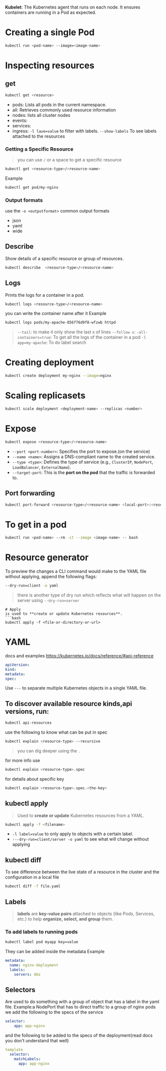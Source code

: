 **Kubelet**: The Kubernetes agent that runs on each node. It ensures containers are running in a Pod as expected.
# Creating a single Pod
```bash
kubectl run <pod-name> --image=<image-name>
```
# Inspecting resources
## get
```bash
kubectl get <resource>
```
- pods: Lists all pods in the current namespace.
- all: Retrieves commonly used resource information
- nodes: lists all cluster nodes
- events: 
- services:
- ingress: 
`-l lave=value` to filter with labels.
`--show-labels` To see labels attached to the resources 
### Getting a Specific Resource
> you can use `/` or a space to get a specific resource
```bash
kubectl get <resource-type>/<resource-name>
```
Example 
```bash
kubectl get pod/my-nginx
```
### Output formats
use the `-o <outputformat>`
common output formats
- json
- yaml
- wide
## Describe
Show details of a specific resource or group of resources.
```bash
kubectl describe  <resource-type>/<resource-name>
```
## Logs
Prints the logs for a container in a pod.
```bash
kubectl logs <resource-type>/<resource-name>
```
you can write the container name after it
Example
```bash
kubectl logs pods/my-apache-856f76d9f8-wfzwb httpd
```

> `--tail`: to make it only show the last x of lines
> `--follow x`:
> `-all-containers=true`: To get all the logs of the container in a pod
> 	`-l app=my-apache`: To do label search 

# Creating deployment
```bash
kubectl create deployment my-nginx --image=nginx
```
# Scaling replicasets
```bash
kubectl scale deployment <deployment-name> --replicas <number>
```
# Expose
```bash
kubectl expose <resource-type>/<resource-name>
```
- `--port <port-number>`: Specifies the port to expose.(on the service)
- `--name <name>`: Assigns a DNS-compliant name to the created service.
- `--type <type>`: Defines the type of service (e.g., `ClusterIP`, `NodePort`, `LoadBalancer`, `ExternalName`).
- `--target-port`: This is the **port on the pod** that the traffic is forwarded to.
## Port forwarding
```bash
kubectl port-forward <resource-type>/<resource-name> <local-port>:<resource-port>
```
# To get in a pod
```bash
kubectl run <pod-name> --rm -it --image <image-name> -- bash
```
# Resource generator
To preview the changes a CLI command would make to the YAML file without applying, append the following flags:
```bash
--dry-run=client -o yaml
```
> there is another type of dry run which reflects what will happen on the server using 
> `--dry-run=server`
```
# Apply
is used to **create or update Kubernetes resources**.
```bash
kubectl apply -f <file-or-directory-or-url>
```
# YAML
docs and examples  https://kubernetes.io/docs/reference/#api-reference
```yaml
apiVersion:
kind: 
metadata:
spec:
```
Use `---` to separate multiple Kubernetes objects in a single YAML file.
## To discover available resource kinds,api versions, run:
```bash
kubectl api-resources
```
use the following to know what can be put in spec
```bash
kubectl explain <resource-type> --recursive
```
> you can dig deeper using the `.`

for more info use 
```bash
kubectl explain <resource-type>.spec
```
for details about specific key 
```bash
kubectl explain <resource-type>.spec.<the-key>
```
## kubectl apply
>Used to **create or update** Kubernetes resources from a YAML.

```bash
kubectl apply -f <filename>
```
- `-l label=value` to only apply to objects with a certain label.
- `---dry-run=client/server -o yaml` to see what will change without applying
## kubectl diff
To see difference between the live state of a resource in the cluster and the configuration in a local file
```bash
kubectl diff -f file.yaml
```
## Labels
> **labels** are **key-value pairs** attached to objects (like Pods, Services, etc.) to help **organize, select, and group** them.

### To add labels to running pods
```bash
kubectl label pod myapp key=value
```

They can be added inside the metadata
Example
```yaml
metadata:
  name: nginx-deployment
  labels:
    servers: dmz
```

## Selectors
Are used to do something with a group of object that has a label in the yaml file.
Example:a NodePort that has to direct traffic to a group of nginx pods we add the following to the specs of the service
```yaml
selector:
    app: app-nginx
```
and the following to be added to the specs of the deployment(read docs you don't understand that well)
```yaml
template
  selector:
    matchLabels:
      app: app-nginx
```